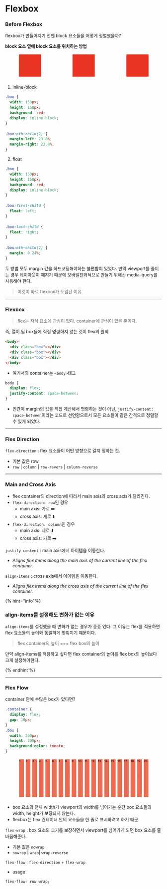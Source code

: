 # Flexbox

### Before Flexbox

flexbox가 만들어지기 전엔 block 요소들을 어떻게 정렬했을까?

**block 요소 옆에 block 요소를 위치하는 방법**

<figure><img src="../../.gitbook/assets/230824-1.png" alt=""><figcaption></figcaption></figure>

1. inline-block

```css
.box {
  width: 150px;
  height: 150px;
  background: red;
  display: inline-block;
}

.box:nth-child(2) {
  margin-left: 23.8%;
  margin-right: 23.8%;
}
```

2. float

```css
.box {
  width: 150px;
  height: 150px;
  background: red;
  display: inline-block;
}

.box:first-child {
  float: left;
}

.box:last-child {
  float: right;
}

.box:nth-child(2) {
  margin: 0 24%;
}
```

두 방법 모두 margin 값을 하드코딩해야하는 불편함이 있었다. 만약 viewport를 줄이는 경우 레이아웃이 깨지기 때문에 모바일친화적으로 만들기 위해선 media-query를 사용해야 한다.

> 이것이 바로 flexbox가 도입된 이유

---

### Flexbox

> flex는 자식 요소에 관심이 없다. container에 관심이 있을 뿐이다.

즉, 열이 될 box들에 직접 명령하지 않는 것이 flex의 원칙

```html
<body>
  <div class="box"></div>
  <div class="box"></div>
  <div class="box"></div>
</body>
```

- 여기서의 container는 `<body>`태그

```css
body {
  display: flex;
  justify-content: space-between;
}
```

- 인간이 margin의 값을 직접 계산해서 명령하는 것이 아닌, `justify-content: space-between`이라는 코드로 선언함으로서 모든 요소들이 같은 간격으로 정렬할 수 있게 되었다.

---

### Flex Direction

`flex-direction`
: flex 요소들이 어떤 방향으로 갈지 정하는 것.

- 기본 값은 row
- `row` | `column` | `row-revers` | `column-reverse`

---

### Main and Cross Axis

- flex container의 direction에 따라서 main axis와 cross axis가 달라진다.
- `flex-direction: row`인 경우
  - main axis: 가로 ➡️
  - cross axis: 세로 ⬇️
- `flex-direction: column`인 경우
  - main axis: 세로 ⬇️
  - cross axis: 가로 ➡️

`justify-content`
: main axis에서 아이템을 이동한다.

- _Aligns flex items along the main axis of the current line of the flex container._

`align-items`
: cross axis에서 아이템을 이동한다.

- _Aligns flex items along the cross axis of the current line of the flex container._

{% hint="info"%}

### align-items를 설정해도 변화가 없는 이유

`align-items`를 설정했을 때 변화가 없는 경우가 종종 있다. 그 이유는 flex를 적용하면 flex 요소들의 높이와 동일하게 맞춰지기 떄문이다.

> flex container의 높이 === flex box의 높이

만약 align-items를 적용하고 싶다면 flex container의 높이를 flex box의 높이보다 크게 설정해야한다.

{% endhint %}

---

### Flex Flow

container 안에 수많은 box가 있다면?

```css
.container {
  display: flex;
  gap: 10px;
}
.box {
  width: 200px;
  height: 200px;
  background-color: tomato;
}
```

<figure><img src="../../.gitbook/assets/230824-2.png" alt=""><figcaption></figcaption></figure>

- box 요소의 전체 width가 viewport의 width를 넘어가는 순간 box 요소들의 width, height가 보장되지 않는다.
- flexbox는 flex 컨테이너 안의 요소들을 한 줄로 표시하려고 하기 때문

`flex-wrap`
: box 요소의 크기를 보장하면서 viewport를 넘어가게 되면 box 요소를 줄 바꿈해준다.

- 기본 값은 `nowrap`
- `nowrap` | `wrap`| `wrap-reverse`

`flex-flow`
: `flex-direction` + `flex-wrap`

- usage

```css
flex-flow: row wrap;
```
